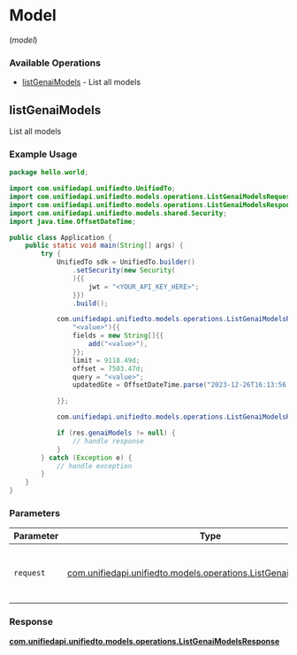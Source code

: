 # Model
(*model*)

### Available Operations

* [listGenaiModels](#listgenaimodels) - List all models

## listGenaiModels

List all models

### Example Usage

```java
package hello.world;

import com.unifiedapi.unifiedto.UnifiedTo;
import com.unifiedapi.unifiedto.models.operations.ListGenaiModelsRequest;
import com.unifiedapi.unifiedto.models.operations.ListGenaiModelsResponse;
import com.unifiedapi.unifiedto.models.shared.Security;
import java.time.OffsetDateTime;

public class Application {
    public static void main(String[] args) {
        try {
            UnifiedTo sdk = UnifiedTo.builder()
                .setSecurity(new Security(
                ){{
                    jwt = "<YOUR_API_KEY_HERE>";
                }})
                .build();

            com.unifiedapi.unifiedto.models.operations.ListGenaiModelsRequest req = new ListGenaiModelsRequest(
                "<value>"){{
                fields = new String[]{{
                    add("<value>"),
                }};
                limit = 9118.49d;
                offset = 7503.47d;
                query = "<value>";
                updatedGte = OffsetDateTime.parse("2023-12-26T16:13:56.581Z");

            }};

            com.unifiedapi.unifiedto.models.operations.ListGenaiModelsResponse res = sdk.model.listGenaiModels(req);

            if (res.genaiModels != null) {
                // handle response
            }
        } catch (Exception e) {
            // handle exception
        }
    }
}
```

### Parameters

| Parameter                                                                                                              | Type                                                                                                                   | Required                                                                                                               | Description                                                                                                            |
| ---------------------------------------------------------------------------------------------------------------------- | ---------------------------------------------------------------------------------------------------------------------- | ---------------------------------------------------------------------------------------------------------------------- | ---------------------------------------------------------------------------------------------------------------------- |
| `request`                                                                                                              | [com.unifiedapi.unifiedto.models.operations.ListGenaiModelsRequest](../../models/operations/ListGenaiModelsRequest.md) | :heavy_check_mark:                                                                                                     | The request object to use for the request.                                                                             |


### Response

**[com.unifiedapi.unifiedto.models.operations.ListGenaiModelsResponse](../../models/operations/ListGenaiModelsResponse.md)**


